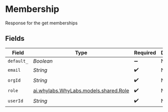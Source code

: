 # Membership

Response for the get memberships


## Fields

| Field                                                                | Type                                                                 | Required                                                             | Description                                                          |
| -------------------------------------------------------------------- | -------------------------------------------------------------------- | -------------------------------------------------------------------- | -------------------------------------------------------------------- |
| `default_`                                                           | *Boolean*                                                            | :heavy_minus_sign:                                                   | N/A                                                                  |
| `email`                                                              | *String*                                                             | :heavy_check_mark:                                                   | N/A                                                                  |
| `orgId`                                                              | *String*                                                             | :heavy_check_mark:                                                   | N/A                                                                  |
| `role`                                                               | [ai.whylabs.WhyLabs.models.shared.Role](../../models/shared/Role.md) | :heavy_check_mark:                                                   | N/A                                                                  |
| `userId`                                                             | *String*                                                             | :heavy_check_mark:                                                   | N/A                                                                  |